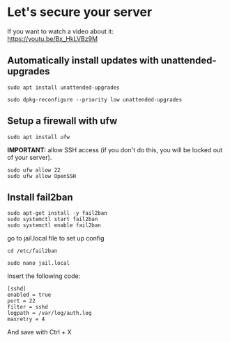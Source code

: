# Let's secure your server
If you want to watch a video about it:  
https://youtu.be/Bx_HkLVBz9M
<br />

## Automatically install updates with unattended-upgrades
```
sudo apt install unattended-upgrades
```
```
sudo dpkg-reconfigure --priority low unattended-upgrades
```
## Setup a firewall with ufw
```
sudo apt install ufw
```
**IMPORTANT:** allow SSH access (if you don't do this, you will be locked out of your server).
```
sudo ufw allow 22
sudo ufw allow OpenSSH
```
## Install fail2ban
```
sudo apt-get install -y fail2ban
sudo systemctl start fail2ban
sudo systemctl enable fail2ban
```

go to jail.local file to set up config
```
cd /etc/fail2ban

sudo nano jail.local
```

Insert the following code:  
```
[sshd]
enabled = true
port = 22
filter = sshd
logpath = /var/log/auth.log
maxretry = 4
```

And save with Ctrl + X
